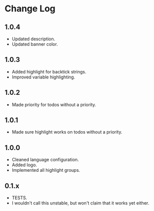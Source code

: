 # Change Log


## 1.0.4
- Updated description.
- Updated banner color.

## 1.0.3
- Added highlight for backtick strings.
- Improved variable highlighting.

## 1.0.2
- Made priority for todos without a priority.

## 1.0.1
- Made sure highlight works on todos without a priority.

## 1.0.0
- Cleaned language configuration.
- Added logo.
- Implemented all highlight groups.

## 0.1.x
- TESTS.
- I wouldn't call this unstable, but won't claim that it works yet either.
